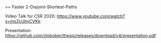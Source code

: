 == Faster 2-Disjoint-Shortest-Paths

Video Talk for CSR 2020: https://www.youtube.com/watch?v=ms2UJbyCVKk

Presentation: https://github.com/zlobober/thesis/releases/download/v4/presentation.pdf


